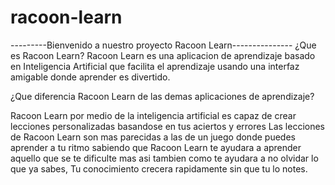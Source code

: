 # racoon-learn 


---------Bienvenido a nuestro proyecto Racoon Learn---------------
¿Que es Racoon Learn?
Racoon Learn es una aplicacion de aprendizaje basado en Inteligencia Artificial que facilita el aprendizaje usando una interfaz amigable donde aprender es divertido.



¿Que diferencia Racoon Learn de las demas aplicaciones de aprendizaje?


Racoon Learn por medio de la inteligencia artificial es capaz de crear lecciones personalizadas basandose en tus aciertos y errores
Las lecciones de Racoon Learn son mas parecidas a las de un juego donde puedes aprender a tu ritmo sabiendo que Racoon Learn te ayudara a aprender aquello que se te dificulte mas
asi tambien como te ayudara a no olvidar lo que ya sabes, Tu conocimiento crecera rapidamente sin que tu lo notes.
